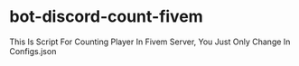 # bot-discord-count-fivem
This Is Script For Counting Player In Fivem Server, You Just Only Change In Configs.json
